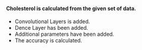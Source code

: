 #### Cholesterol is calculated from the given set of data.
- Convolutional Layers is added.
- Dence Layer has been added.
- Additional parameters have been added.
- The accuracy is calculated.
